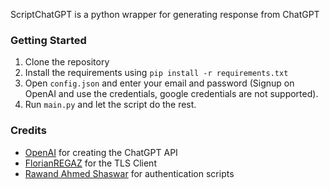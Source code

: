 
ScriptChatGPT is a python wrapper for generating response from ChatGPT 


[//]: # (Add A changelog here)


### Getting Started
1. Clone the repository
2. Install the requirements using `pip install -r requirements.txt`
3. Open `config.json` and enter your email and password (Signup on OpenAI and use the credentials, google credentials are not supported).
4. Run `main.py` and let the script do the rest.


### Credits
- [OpenAI](https://openai.com/) for creating the ChatGPT API
- [FlorianREGAZ](https://github.com/FlorianREGAZ) for the TLS Client
- [Rawand Ahmed Shaswar](https://github.com/rawandahmad698/PyChatGPT) for authentication scripts
